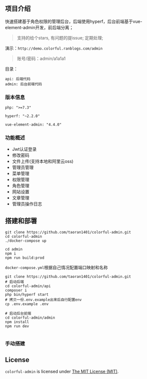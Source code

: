 ## 项目介绍

快速搭建基于角色权限的管理后台，后端使用hyperf，后台前端基于vue-element-admin开发，前后端分离；

> 支持的给个stars, 有问题的提issue; 定期处理;

演示：`http://demo.colorful.ranblogs.com/admin`
> 账号/密码：admin/a1a1a1

目录：
```
api: 后端代码
admin: 后台前端代码
```

### 版本信息
```
php: ">=7.3"

hyperf: "~2.2.0"

vue-element-admin: "4.4.0"
```

### 功能概述

- Jwt认证登录
- 修改密码
- 文件上传(支持本地和阿里云oss)
- 管理员管理
- 菜单管理
- 权限管理
- 角色管理
- 网站设置
- 文章管理
- 管理员操作日志

## 搭建和部署


```
git clone https://github.com/taoran1401/colorful-admin.git
cd colorful-admin
./docker-compose up

cd admin
npm i
npm run build:prod
```
`docker-compose.yml`根据自己情况配置端口映射和名称

```
git clone https://github.com/taoran1401/colorful-admin.git
# 启动后端
cd colorful-admin/api
composer i
php bin/hyperf start
# 拷贝一份.env.example出来后自行配置env
cp .env.example .env

# 启动后台前端
cd colorful-admin/admin
npm install
npm run dev
```

```

```





### 手动搭建


License
------------
`colorful-admin` is licensed under [The MIT License (MIT)](LICENSE).